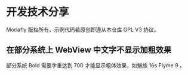 # 开发技术分享

Moriafly 版权所有，示例代码若原创即遵从本仓库 GPL V3 协议。

## 在部分系统上 WebView 中文字不显示加粗效果

部分系统 Bold 需要字重达到 700 才能显示粗体效果，如魅族 16s Flyme 9 。

